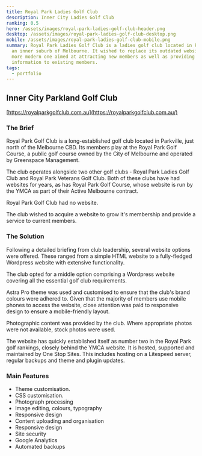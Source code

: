 ```yaml
---
title: Royal Park Ladies Golf Club
description: Inner City Ladies Golf Club
ranking: 0.5
hero: /assets/images/royal-park-ladies-golf-club-header.png
desktop: /assets/images/royal-park-ladies-golf-club-desktop.png
mobile: /assets/images/royal-park-ladies-golf-club-mobile.png
summary: Royal Park Ladies Golf Club is a ladies golf club located in Parkville,
  an inner suburb of Melbourne. It wished to replace its outdated website with a
  more modern one aimed at attracting new members as well as providing
  information to existing members.
tags:
  - portfolio
---
```

## Inner City Parkland Golf Club

[https://royalparkgolfclub.com.au](https://royalparkgolfclub.com.au/)

### The Brief

Royal Park Golf Club is a long-established golf club located in Parkville, just north of the Melbourne CBD. Its members play at the Royal Park Golf Course, a public golf course owned by the City of Melbourne and operated by Greenspace Management.

The club operates alongside two other golf clubs - Royal Park Ladies Golf Club and Royal Park Veterans Golf Club. Both of these clubs have had websites for years, as has Royal Park Golf Course, whose website is run by the YMCA as part of their Active Melbourne contract.

Royal Park Golf Club had no website.

The club wished to acquire a website to grow it's membership and provide a service to current members.

### The Solution

Following a detailed briefing from club leadership, several website options were offered. These ranged from a simple HTML website to a fully-fledged Wordpress website with extensive functionality.

The club opted for a middle option comprising a Wordpress website covering all the essential golf club requirements. 

Astra Pro theme was used and customised to ensure that the club's brand colours were adhered to. Given that the majority of members use mobile phones to access the website, close attention was paid to responsive design to ensure a mobile-friendly layout.

Photographic content was provided by the club. Where appropriate photos were not available, stock photos were used.

The website has quickly established itself as number two in the Royal Park golf rankings, closely behind the YMCA website. It is hosted, supported and maintained by One Stop Sites. This includes hosting on a Litespeed server, regular backups and theme and plugin updates.

### Main Features

* Theme customisation.
* CSS customisation.
* Photograph processing
* Image editing, colours, typography
* Responsive design
* Content uploading and organisation
* Responsive design
* Site security
* Google Analytics
* Automated backups
